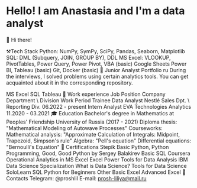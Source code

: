 # Hello! I am Anastasia and I'm a data analyst
👋 Hi there!

⚒️Tech Stack
Python: NumPy, SymPy, SciPy, Pandas, Seaborn, Matplotlib
SQL: DML (Subquery, JOIN, GROUP BY), DDL
MS Excel: VLOOKUP, PivotTables, Power Query, Power Pivot, VBA (basic)
Google Sheets
Power BI, Tableau (basic)
Git, Docker (basic)
📁 Junior Analyst Portfolio ru
During the interviews, I solved problems using certain analytics tools. You can get acquainted about it in the corresponding repository.

MS Excel
SQL
Tableau
👔 Work experience
Job Position	Company	Department \ Division	Work Period
Trainee Data Analyst	Nestlé	Sales Dpt. \ Reporting Div.	06.2022 - present
Intern Analyst	EVA Technologies	Analytics	11.2020 - 03.2021
🎓 Education
Bachelor's degree in Mathematics at Peoples' Friendship University of Russia (2017 - 2021)
Diploma thesis: "Mathematical Modeling of Autowave Processes"
Courseworks:
Mathematical analysis: "Approximate Calculation of Integrals: Midpoint, Trapezoid, Simpson's rule"
Algebra: "Pell's equation"
Differential equations: "Bernoulli's Equation"
📜 Certifications
Stepik
Basic Python, Python Programming, Good, Good Python by Sergey Balakirev
Basic SQL
Coursera
Operational Analytics in MS Excel
Excel Power Tools for Data Analysis
IBM Data Science Specialization
What is Data Science?
Tools for Data Science
SoloLearn
SQL
Python for Beginners
Other
Basic Excel
Advanced Excel
💬 Contacts
Telegram: @proshlil
E-mail: prosh-liliya@mail.ru

